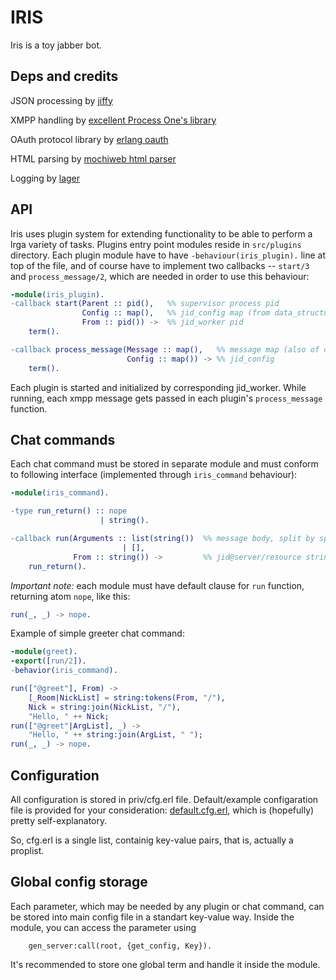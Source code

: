 IRIS
====

Iris is a toy jabber bot.

Deps and credits
----------------

JSON processing by [jiffy](https://github.com/davisp/jiffy)

XMPP handling by [excellent Process One's library](http://processone.github.com/exmpp/)

OAuth protocol library by [erlang oauth](https://github.com/tim/erlang-oauth)

HTML parsing by [mochiweb html parser](https://github.com/mochi/mochiweb)

Logging by [lager](git://github.com/basho/lager)

API
---

Iris uses plugin system for extending functionality to be able to perform a lrga variety of tasks.
Plugins entry point modules reside in `src/plugins` directory. Each plugin module have to have `-behaviour(iris_plugin).` line at top of the file, and of course have to implement two callbacks -- `start/3` and `process_message/2`, which are needed in order to use this behaviour:
```erlang
-module(iris_plugin).
-callback start(Parent :: pid(),   %% supervisor process pid
                Config :: map(),   %% jid_config map (from data_structures dir)
                From :: pid()) ->  %% jid_worker pid
    term().

-callback process_message(Message :: map(),   %% message map (also of data structures kind)
                          Config :: map()) -> %% jid_config
    term().
```
Each plugin is started and initialized by corresponding jid_worker.
While running, each xmpp message gets passed in each plugin's `process_message` function.

Chat commands
-------------

Each chat command must be stored in separate module and must conform to following interface (implemented through `iris_command` behaviour):
```erlang
-module(iris_command).

-type run_return() :: nope
                    | string().

-callback run(Arguments :: list(string())  %% message body, split by space character
                         | [],
              From :: string()) ->         %% jid@server/resource string
    run_return().
```
*Important note:* each module must have default clause for `run` function, returning atom `nope`, like this:
```erlang
run(_, _) -> nope.
```
Example of simple greeter chat command:
```erlang
-module(greet).
-export([run/2]).
-behavior(iris_command).

run(["@greet"], From) ->
    [_Room|NickList] = string:tokens(From, "/"),
    Nick = string:join(NickList, "/"),
    "Hello, " ++ Nick;
run(["@greet"|ArgList], _) ->
    "Hello, " ++ string:join(ArgList, " ");
run(_, _) -> nope.
```
Configuration
-------------

All configuration is stored in priv/cfg.erl file. Default/example configaration file is provided for your consideration: [default.cfg.erl](https://github.com/taptap/iris/blob/master/priv/default.cfg.erl), which is (hopefully) pretty self-explanatory.

So, cfg.erl is a single list, containig key-value pairs, that is, actually a proplist.

Global config storage
---------------------
Each parameter, which may be needed by any plugin or chat command, can be stored into main config file in a standart key-value way. Inside the module, you can access the parameter using

     	gen_server:call(root, {get_config, Key}).

It's recommended to store one global term and handle it inside the module.
